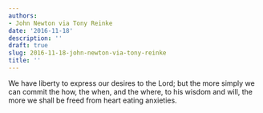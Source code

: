 ```yaml
---
authors:
- John Newton via Tony Reinke
date: '2016-11-18'
description: ''
draft: true
slug: 2016-11-18-john-newton-via-tony-reinke
title: ''
---
```

We have liberty to express our desires to the Lord; but the more simply we can commit the how, the when, and the where, to his wisdom and will, the more we shall be freed from heart eating anxieties.



